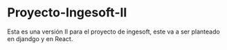 # Proyecto-Ingesoft-II
Esta es una versión II para el proyecto de ingesoft, este va a ser planteado en djandgo y en React.
